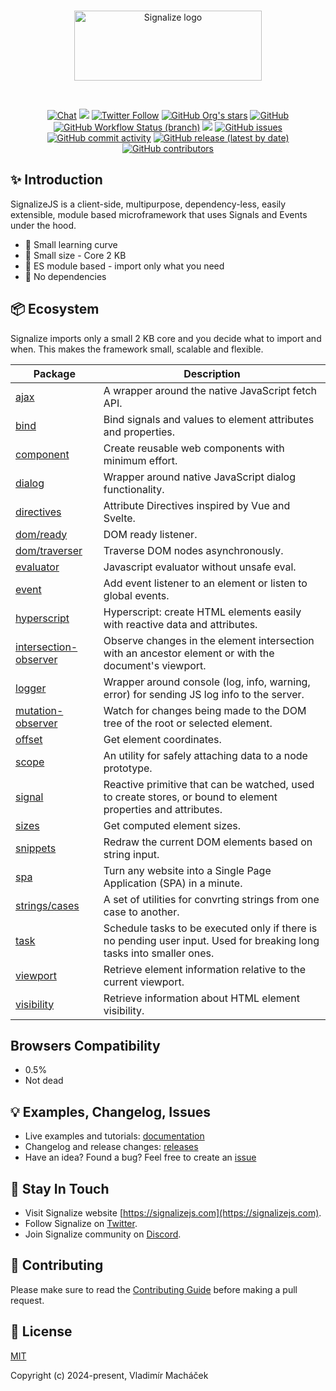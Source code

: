<br>

<p align="center">
	<a href="https://signalizejs.com" target="_blank" rel="noopener noreferrer">
		<picture>
			<source media="(prefers-color-scheme: dark)" srcset="https://signalizejs.com/images/logo/logo-dark.svg">
			<source media="(prefers-color-scheme: light)" srcset="https://signalizejs.com/images/logo/logo-light.svg">
			<img alt="Signalize logo" src="https://signalizejs.com/images/logo/logo-light.svg" height="112" width="300">
		</picture>
	</a>
</p>

<br>

<p align="center">
<a href="https://discord.com/invite/V82TvAVRKY"><img src="https://img.shields.io/badge/chat-on%20discord-7289da.svg?sanitize=true" alt="Chat"></a>
<a href="https://github.com/signalizejs/signalize/discussions"><img src="https://user-images.githubusercontent.com/14016808/132510133-76bb66a9-951f-4411-9236-140cac7b7472.png"></a>
<a href="https://twitter.com/signalizejs"><img alt="Twitter Follow" src="https://img.shields.io/twitter/follow/signalizejs?style=social"></a>
<a href="https://github.com/signalizejs/signalize"><img alt="GitHub Org's stars" src="https://img.shields.io/github/stars/signalizejs/signalize?style=social"></a>
<a href="https://github.com/signalizejs/signalize/blob/master/LICENSE"><img alt="GitHub" src="https://img.shields.io/github/license/signalizejs/signalize"></a>
<br>
<a href="(https://github.com/signalizejs/signalize/actions/workflows/tests.yaml"><img alt="GitHub Workflow Status (branch)" src="https://github.com/signalizejs/signalize/actions/workflows/tests.yaml/badge.svg"></a>
<a href="https://codecov.io/gh/signalizejs/signalize"><img src="https://codecov.io/gh/signalizejs/signalize/branch/master/graph/badge.svg?token=ZJLKX877DF"/></a>
<a href="https://github.com/signalizejs/signalize/issues"><img alt="GitHub issues" src="https://img.shields.io/github/issues/signalizejs/signalize"></a>
<a href="https://github.com/signalizejs/signalize"><img alt="GitHub commit activity" src="https://img.shields.io/github/commit-activity/m/signalizejs/signalize"></a>
<a href="https://github.com/signalizejs/signalize/releases"><img alt="GitHub release (latest by date)" src="https://img.shields.io/github/v/release/signalizejs/signalize"></a>
<a href="https://github.com/signalizejs/signalize"><img alt="GitHub contributors" src="https://img.shields.io/github/contributors/signalizejs/signalize"></a>
</p>

## ✨ Introduction

SignalizeJS is a client-side, multipurpose, dependency-less, easily extensible, module based microframework that uses Signals and Events under the hood.
- 💎 Small learning curve
- 💎 Small size - Core 2 KB
- 💎 ES module based - import only what you need
- 💎 No dependencies

## 📦 Ecosystem
Signalize imports only a small 2 KB core and you decide what to import and when.
This makes the framework small, scalable and flexible.

| Package                |  Description                                                                                                           |
| -----------------------| -----------------------------------------------------------------------------------------------------------------------|
| [ajax]                 | A wrapper around the native JavaScript fetch API.                                                                      |
| [bind]                 | Bind signals and values to element attributes and properties.                                                          |
| [component]            | Create reusable web components with minimum effort.                                                                    |
| [dialog]               | Wrapper around native JavaScript dialog functionality.                                                                 |
| [directives]           | Attribute Directives inspired by Vue and Svelte.                                                                       |
| [dom/ready]            | DOM ready listener.                                                                                                    |
| [dom/traverser]        | Traverse DOM nodes asynchronously.                                                                                     |
| [evaluator]            | Javascript evaluator without unsafe eval.                                                                              |
| [event]                | Add event listener to an element or listen to global events.                                                           |
| [hyperscript]          | Hyperscript: create HTML elements easily with reactive data and attributes.                                            |
| [intersection-observer]| Observe changes in the element intersection with an ancestor element or with the document's viewport.                  |
| [logger]               | Wrapper around console (log, info, warning, error) for sending JS log info to the server.                              |
| [mutation-observer]    | Watch for changes being made to the DOM tree of the root or selected element.                                          |
| [offset]               | Get element coordinates.                                                                                               |
| [scope]                | An utility for safely attaching data to a node prototype.                                                              |
| [signal]               | Reactive primitive that can be watched, used to create stores, or bound to element properties and attributes.          |
| [sizes]                | Get computed element sizes.                                                                                            |
| [snippets]             | Redraw the current DOM elements based on string input.                                                                 |
| [spa]                  | Turn any website into a Single Page Application (SPA) in a minute.                                                     |
| [strings/cases]        | A set of utilities for convrting strings from one case to another.                                                     |
| [task]                 | Schedule tasks to be executed only if there is no pending user input. Used for breaking long tasks into smaller ones.  |
| [viewport]             | Retrieve element information relative to the current viewport.                                                         |
| [visibility]           | Retrieve information about HTML element visibility.                                                                    |

[ajax]: https://signalizejs/docs/modules/ajax
[bind]: https://signalizejs/docs/modules/bind
[component]: https://signalizejs/docs/modules/component
[dialog]: https://signalizejs/docs/modules/dialog
[directives]: https://signalizejs/docs/modules/directives
[dom/ready]: https://signalizejs/docs/modules/dom-ready
[dom/traverser]: https://signalizejs/docs/modules/dom-traverser
[evaluator]: https://signalizejs/docs/modules/evaluator
[event]: https://signalizejs/docs/modules/event
[hyperscript]: https://signalizejs/docs/modules/hyperscript
[intersection-observer]: https://signalizejs/docs/modules/intersection-observer
[logger]: https://signalizejs/docs/modules/logger
[mutation-observer]: https://signalizejs/docs/modules/mutation-observer
[offset]: https://signalizejs/docs/modules/offset
[scope]: https://signalizejs/docs/modules/scope
[signal]: https://signalizejs/docs/modules/signal
[sizes]: https://signalizejs/docs/modules/sizes
[snippets]: https://signalizejs/docs/modules/snippets
[spa]: https://signalizejs/docs/modules/spa
[strings/cases]: https://signalizejs/docs/modules/strings-cases
[task]: https://signalizejs/docs/modules/task
[viewport]: https://signalizejs/docs/modules/viewport
[visibility]: https://signalizejs/docs/modules/visibility

## Browsers Compatibility
- 0.5%
- Not dead

## 💡 Examples, Changelog, Issues
- Live examples and tutorials: [documentation](https://signalizejs.com/docs/get-started)
- Changelog and release changes: [releases](https://github.com/signalizejs/signalize/releases)
- Have an idea? Found a bug? Feel free to create an [issue](https://github.com/signalizejs/signalize/issues)

## 🤟 Stay In Touch

- Visit Signalize website [https://signalizejs.com](https://signalizejs.com).
- Follow Signalize on [Twitter](https://twitter.com/signalizejs).
- Join Signalize community on [Discord](https://discord.com/invite/V82TvAVRKY).

## 👷 Contributing
Please make sure to read the [Contributing Guide](https://github.com/signalizejs/signalize/blob/master/.github/CODE_OF_CONDUCT.md) before making a pull request.

## 📝 License

[MIT](https://opensource.org/licenses/MIT)

Copyright (c) 2024-present, Vladimír Macháček
